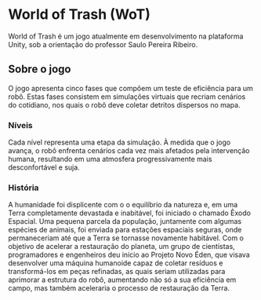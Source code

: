 # World of Trash (WoT)

World of Trash é um jogo atualmente em desenvolvimento na plataforma Unity, sob a orientação do professor Saulo Pereira Ribeiro.

## Sobre o jogo

O jogo apresenta cinco fases que compõem um teste de eficiência para um robô.
Estas fases consistem em simulações virtuais que recriam cenários do cotidiano, nos quais o robô deve coletar detritos dispersos no mapa.

### Níveis

Cada nível representa uma etapa da simulação.
À medida que o jogo avança, o robô enfrenta cenários cada vez mais afetados pela intervenção humana, resultando em uma atmosfera progressivamente mais desconfortável e suja.

### História

A humanidade foi displicente com o o equilíbrio da natureza e, em uma Terra completamente devastada e inabitável, foi iniciado o chamado Êxodo Espacial.
Uma pequena parcela da população, juntamente com algumas espécies de animais, foi enviada para estações espaciais seguras, onde permaneceriam até que a Terra se tornasse novamente habitável.
Com o objetivo de acelerar a restauração do planeta, um grupo de cientistas, programadores e engenheiros deu início ao Projeto Novo Éden, que visava desenvolver uma máquina humanoide capaz de coletar resíduos e transformá-los em peças refinadas, as quais seriam utilizadas para aprimorar a estrutura do robô, aumentando não só a sua eficiência em campo, mas também aceleraria o processo de restauração da Terra.
